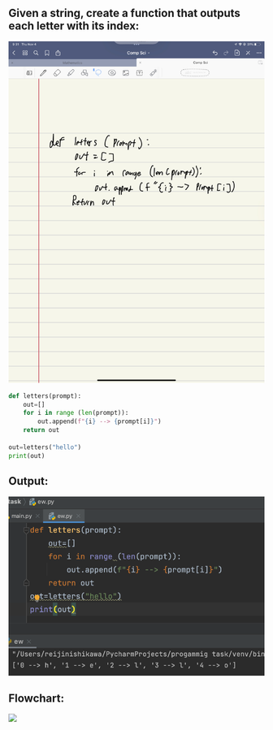 ## Given a string, create a function that outputs each letter with its index:

![](quiz007.jpg)

```.py
def letters(prompt):
    out=[]
    for i in range (len(prompt)):
        out.append(f"{i} --> {prompt[i]}")
    return out

out=letters("hello")
print(out)
```
## Output:
![](quiz007out.png)

## Flowchart:
![](quiz007flow.jpeg)
